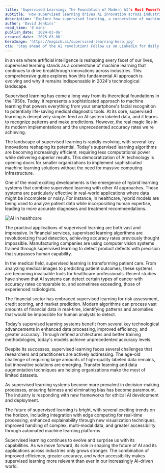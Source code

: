 ```yaml
---
title: 'Supervised Learning: The Foundation of Modern AI's Most Powerful Applications'
subtitle: 'How supervised learning drives AI innovation across industries in 2024'
description: 'Explore how supervised learning, a cornerstone of machine learning, continues to drive breakthrough innovations across industries in 2024. From healthcare to finance, discover how this fundamental AI approach is evolving and why it remains indispensable in today\'s technological landscape.'
author: 'David Jenkins'
read_time: '8 mins'
publish_date: '2024-03-06'
created_date: '2025-03-06'
heroImage: 'https://magick.ai/supervised-learning-hero.jpg'
cta: 'Stay ahead of the AI revolution! Follow us on LinkedIn for daily insights into machine learning breakthroughs and practical applications of supervised learning in various industries.'
---
```


In an era where artificial intelligence is reshaping every facet of our lives, supervised learning stands as a cornerstone of machine learning that continues to drive breakthrough innovations across industries. This comprehensive guide explores how this fundamental AI approach is evolving and why it remains indispensable in 2024's technological landscape.

Supervised learning has come a long way from its theoretical foundations in the 1950s. Today, it represents a sophisticated approach to machine learning that powers everything from your smartphone's facial recognition to potentially life-saving medical diagnostic tools. At its core, supervised learning is deceptively simple: feed an AI system labeled data, and it learns to recognize patterns and make predictions. However, the real magic lies in its modern implementations and the unprecedented accuracy rates we're achieving.

The landscape of supervised learning is rapidly evolving, with several key innovations reshaping its potential. Today's supervised learning algorithms are becoming increasingly efficient, requiring less computational power while delivering superior results. This democratization of AI technology is opening doors for smaller organizations to implement sophisticated machine learning solutions without the need for massive computing infrastructure.

One of the most exciting developments is the emergence of hybrid learning systems that combine supervised learning with other AI approaches. These systems are particularly effective in real-world applications where data might be incomplete or noisy. For instance, in healthcare, hybrid models are being used to analyze patient data while incorporating human expertise, leading to more accurate diagnoses and treatment recommendations.

![AI in healthcare](https://i.magick.ai/PIXE/1738406181100_magick_img.webp)

The practical applications of supervised learning are both vast and impressive. In financial services, supervised learning algorithms are revolutionizing fraud detection, achieving accuracy rates previously thought impossible. Manufacturing companies are using computer vision systems trained through supervised learning to detect product defects with precision that surpasses human capability.

In the medical field, supervised learning is transforming patient care. From analyzing medical images to predicting patient outcomes, these systems are becoming invaluable tools for healthcare professionals. Recent studies have shown that AI systems can detect certain types of cancer with accuracy rates comparable to, and sometimes exceeding, those of experienced radiologists.

The financial sector has embraced supervised learning for risk assessment, credit scoring, and market prediction. Modern algorithms can process vast amounts of financial data in real-time, identifying patterns and anomalies that would be impossible for human analysts to detect.

Today's supervised learning systems benefit from several key technological advancements in enhanced data processing, improved efficiency, and greater accuracy. Through refined architectures and better training methodologies, today's models achieve unprecedented accuracy levels.

Despite its successes, supervised learning faces several challenges that researchers and practitioners are actively addressing. The age-old challenge of requiring large amounts of high-quality labeled data remains, but innovative solutions are emerging. Transfer learning and data augmentation techniques are helping organizations make the most of limited datasets.

As supervised learning systems become more prevalent in decision-making processes, ensuring fairness and eliminating bias has become paramount. The industry is responding with new frameworks for ethical AI development and deployment.

The future of supervised learning is bright, with several exciting trends on the horizon, including integration with edge computing for real-time processing, enhanced explainability through new visualization techniques, improved handling of complex, multi-modal data, and greater accessibility through automated machine learning platforms.

Supervised learning continues to evolve and surprise us with its capabilities. As we move forward, its role in shaping the future of AI and its applications across industries only grows stronger. The combination of improved efficiency, greater accuracy, and wider accessibility makes supervised learning more relevant than ever in our increasingly AI-driven world.